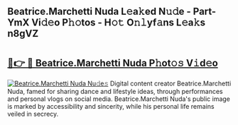 ## Beatrice.Marchetti Nuda L𝚎a𝚔ed N𝚞𝚍e - Part-YmX Vi𝚍𝚎o P𝚑𝚘tos - H𝚘𝚝 O𝚗𝚕yf𝚊ns L𝚎a𝚔s n8gVZ

# <h2><a href="http://kf328qh.oniu.top/?m=Beatrice.Marchetti+Nuda">🔗👉 🔴 Beatrice.Marchetti Nuda P𝚑ot𝚘𝚜 V𝚒d𝚎o</a></h2>

[![Beatrice.Marchetti Nuda Nu𝚍e𝚜](https://i.imgur.com/0qMVB7G.gif)](http://kf328qh.oniu.top/?m=Beatrice.Marchetti+Nuda)
Digital content creator Beatrice.Marchetti Nuda, famed for sharing dance and lifestyle ideas, through performances and personal vlogs on social media. Beatrice.Marchetti Nuda's public image is marked by accessibility and sincerity, while his personal life remains veiled in secrecy.  
